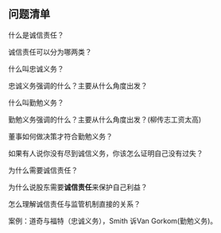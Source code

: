 ## 问题清单

什么是诚信责任？

诚信责任可以分为哪两类？

什么叫忠诚义务？

忠诚义务强调的什么？主要从什么角度出发？

什么叫勤勉义务？

勤勉义务强调的什么？主要从什么角度出发？(柳传志工资太高)

董事如何做决策才符合勤勉义务？

如果有人说你没有尽到诚信义务，你该怎么证明自己没有过失？

为什么需要诚信责任？

为什么说股东需要**诚信责任**来保护自己利益？

怎么理解诚信责任与监管机制直接的关系？

案例：道奇与福特（忠诚义务），Smith 诉Van Gorkom(勤勉义务)。


